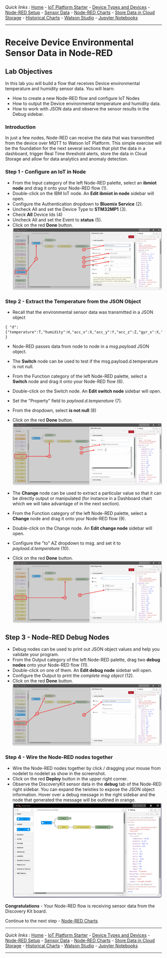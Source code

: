*Quick links :*
[Home](/README.md) - [IoT Platform Starter](CREATEIOTP.md) - [Device Types and Devices](DISCOVERYDEVICE.md) - [Node-RED Setup](NODERED.md) - [Sensor Data](DISCOVERYIOTDATA.md) - [Node-RED Charts](DASHBOARD.md) - [Store Data in Cloud Storage](CLOUDANT.md) - [Historical Charts](HISTORY.md) - [Watson Studio](STUDIO.md) - [Jupyter Notebooks](JUPYTER.md)
***

# Receive Device Environmental Sensor Data in Node-RED

## Lab Objectives

In this lab you will build a flow that receives Device environmental temperature and humidity sensor data.  You will learn:

- How to create a new Node-RED flow and configure IoT Nodes
- How to output the Device environmental temperature and humidity data.
- How to work with JSON data and observe the sensor results in the Debug sidebar.

### Introduction

In just a few nodes, Node-RED can receive the data that was transmitted from the device over MQTT to Watson IoT Platform.  This simple exercise will be the foundation for the next several sections that plot the data in a dashboard, trigger Real Time threshold alerts, store the data in Cloud Storage and allow for data analytics and anomaly detection.

### Step 1 - Configure an IoT in Node

- From the Input category of the left Node-RED palette, select an **ibmiot node** and drag it onto your Node-RED flow (1).
- Double-click on the IBM IoT node. An **Edit ibmiot in node** sidebar will open.
- Configure the Authentication dropdown to **Bluemix Service** (2).
- Uncheck All and set the Device Type to **STM32MP1** (3).
- Check **All** Device Ids (4)
- Uncheck All and set the Event to **status** (5).
- Click on the red **Done** button.
 ![Receive DiscoveryKit Data](/screenshots/DiscoveryKit-ReceiveData-IoTnode.png)

### Step 2 - Extract the Temperature from the JSON Object

- Recall that the environmental sensor data was transmitted in a JSON object

 ```
 { "d": {"temperature":T,"humidity":H,"acc_x":X,"acc_y":Y,"acc_z":Z,"gyr_x":X,"gyr_y":Y,"gyr_z":Z,"mag_x":X,"mag_y":Y,"mag_z":Z} }
 ```

- Node-RED passes data from node to node in a *msg.payload* JSON object.
- The **Switch** node can be used to test if the msg.payload.d.temperature is not null.
- From the Function category of the left Node-RED palette, select a **Switch** node and drag it onto your Node-RED flow (6).
- Double-click on the Switch node. An **Edit switch node** sidebar will open.
- Set the "Property" field to *payload.d.temperature* (7).
- From the dropdown, select **is not null** (8)
- Click on the red **Done** button.
 ![Receive DiscoveryKit Data](/screenshots/DiscoveryKit-ReceiveData-Switchnode.png)

- The **Change** node can be used to extract a particular value so that it can be directly output or manipulated (for instance in a Dashboard chart which we will take advantage of in the next section).
- From the Function category of the left Node-RED palette, select a **Change** node and drag it onto your Node-RED flow (9).
- Double-click on the Change node. An **Edit change node** sidebar will open.
- Configure the "to" AZ dropdown to msg. and set it to *payload.d.temperature* (10).
- Click on the red **Done** button.
 ![Receive DiscoveryKit Data](/screenshots/DiscoveryKit-ReceiveData-Changenode.png)

## Step 3 - Node-RED Debug Nodes

- Debug nodes can be used to print out JSON object values and help you validate your program.
- From the Output category of the left Node-RED palette, drag two **debug nodes** onto your Node-RED flow (11).
- Double-click on one of them. An **Edit debug node** sidebar will open.
- Configure the Output to print the *complete msg object* (12).
- Click on the red **Done** button.
 ![Receive DiscoveryKit Data](/screenshots/DiscoveryKit-ReceiveData-Debugnode.png)

### Step 4 - Wire the Node-RED nodes together

- Wire the Node-RED nodes together by click / dragging your mouse from nodelet to nodelet as show in the screenshot.
- Click on the red **Deploy** button in the upper right corner.
- Observe the DiscoveryKit sensor data in the **debug** tab of the Node-RED right sidebar.  You can expand the twisties to expose the JSON object information. Hover over a debug message in the right sidebar and the node that generated the message will be outlined in orange.
  ![Receive DiscoveryKit Data](/screenshots/DiscoveryKit-ReceiveData-Deploy.png)

**Congratulations** - Your Node-RED flow is receiving sensor data from the Discovery Kit board.

Continue to the next step - [Node-RED Charts](DASHBOARD.md)
***
*Quick links :*
[Home](/README.md) - [IoT Platform Starter](CREATEIOTP.md) - [Device Types and Devices](DISCOVERYDEVICE.md) - [Node-RED Setup](NODERED.md) - [Sensor Data](DISCOVERYIOTDATA.md) - [Node-RED Charts](DASHBOARD.md) - [Store Data in Cloud Storage](CLOUDANT.md) - [Historical Charts](HISTORY.md) - [Watson Studio](STUDIO.md) - [Jupyter Notebooks](JUPYTER.md)
***
